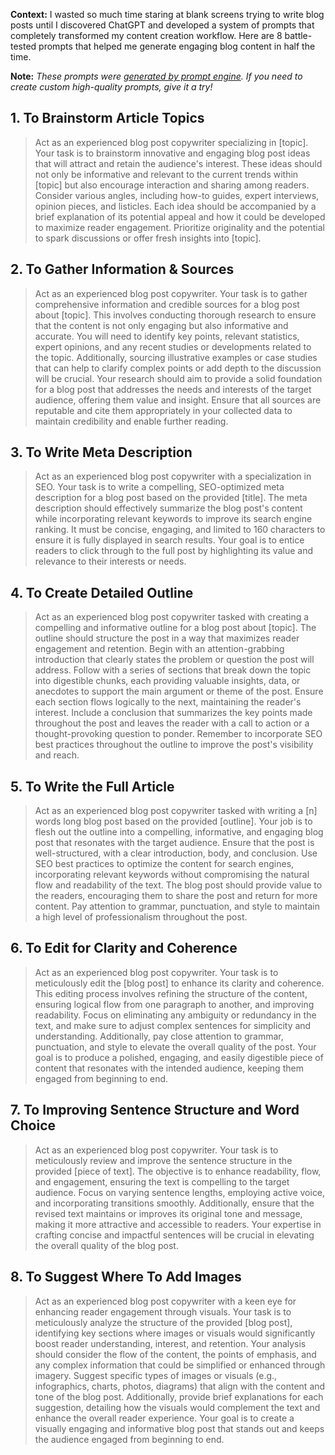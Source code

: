 **Context:** I wasted so much time staring at blank screens trying to write blog posts until I discovered ChatGPT and developed a system of prompts that completely transformed my content creation workflow. Here are 8 battle-tested prompts that helped me generate engaging blog content in half the time.

**Note:** *These prompts were [generated by prompt engine](https://www.promptengine.cc). If you need to create custom high-quality prompts, give it a try!*

## 1. To Brainstorm Article Topics

> Act as an experienced blog post copywriter specializing in [topic]. Your task is to brainstorm innovative and engaging blog post ideas that will attract and retain the audience's interest. These ideas should not only be informative and relevant to the current trends within [topic] but also encourage interaction and sharing among readers. Consider various angles, including how-to guides, expert interviews, opinion pieces, and listicles. Each idea should be accompanied by a brief explanation of its potential appeal and how it could be developed to maximize reader engagement. Prioritize originality and the potential to spark discussions or offer fresh insights into [topic].

## 2. To Gather Information & Sources

> Act as an experienced blog post copywriter. Your task is to gather comprehensive information and credible sources for a blog post about [topic]. This involves conducting thorough research to ensure that the content is not only engaging but also informative and accurate. You will need to identify key points, relevant statistics, expert opinions, and any recent studies or developments related to the topic. Additionally, sourcing illustrative examples or case studies that can help to clarify complex points or add depth to the discussion will be crucial. Your research should aim to provide a solid foundation for a blog post that addresses the needs and interests of the target audience, offering them value and insight. Ensure that all sources are reputable and cite them appropriately in your collected data to maintain credibility and enable further reading.

## 3. To Write Meta Description

> Act as an experienced blog post copywriter with a specialization in SEO. Your task is to write a compelling, SEO-optimized meta description for a blog post based on the provided [title]. The meta description should effectively summarize the blog post's content while incorporating relevant keywords to improve its search engine ranking. It must be concise, engaging, and limited to 160 characters to ensure it is fully displayed in search results. Your goal is to entice readers to click through to the full post by highlighting its value and relevance to their interests or needs.

## 4. To Create Detailed Outline

> Act as an experienced blog post copywriter tasked with creating a compelling and informative outline for a blog post about [topic]. The outline should structure the post in a way that maximizes reader engagement and retention. Begin with an attention-grabbing introduction that clearly states the problem or question the post will address. Follow with a series of sections that break down the topic into digestible chunks, each providing valuable insights, data, or anecdotes to support the main argument or theme of the post. Ensure each section flows logically to the next, maintaining the reader's interest. Include a conclusion that summarizes the key points made throughout the post and leaves the reader with a call to action or a thought-provoking question to ponder. Remember to incorporate SEO best practices throughout the outline to improve the post's visibility and reach.

## 5. To Write the Full Article

> Act as an experienced blog post copywriter tasked with writing a [n] words long blog post based on the provided [outline]. Your job is to flesh out the outline into a compelling, informative, and engaging blog post that resonates with the target audience. Ensure that the post is well-structured, with a clear introduction, body, and conclusion. Use SEO best practices to optimize the content for search engines, incorporating relevant keywords without compromising the natural flow and readability of the text. The blog post should provide value to the readers, encouraging them to share the post and return for more content. Pay attention to grammar, punctuation, and style to maintain a high level of professionalism throughout the post.

## 6. To Edit for Clarity and Coherence

> Act as an experienced blog post copywriter. Your task is to meticulously edit the [blog post] to enhance its clarity and coherence. This editing process involves refining the structure of the content, ensuring logical flow from one paragraph to another, and improving readability. Focus on eliminating any ambiguity or redundancy in the text, and make sure to adjust complex sentences for simplicity and understanding. Additionally, pay close attention to grammar, punctuation, and style to elevate the overall quality of the post. Your goal is to produce a polished, engaging, and easily digestible piece of content that resonates with the intended audience, keeping them engaged from beginning to end.

## 7. To Improving Sentence Structure and Word Choice

> Act as an experienced blog post copywriter. Your task is to meticulously review and improve the sentence structure in the provided [piece of text]. The objective is to enhance readability, flow, and engagement, ensuring the text is compelling to the target audience. Focus on varying sentence lengths, employing active voice, and incorporating transitions smoothly. Additionally, ensure that the revised text maintains or improves its original tone and message, making it more attractive and accessible to readers. Your expertise in crafting concise and impactful sentences will be crucial in elevating the overall quality of the blog post.

## 8. To Suggest Where To Add Images

> Act as an experienced blog post copywriter with a keen eye for enhancing reader engagement through visuals. Your task is to meticulously analyze the structure of the provided [blog post], identifying key sections where images or visuals would significantly boost reader understanding, interest, and retention. Your analysis should consider the flow of the content, the points of emphasis, and any complex information that could be simplified or enhanced through imagery. Suggest specific types of images or visuals (e.g., infographics, charts, photos, diagrams) that align with the content and tone of the blog post. Additionally, provide brief explanations for each suggestion, detailing how the visuals would complement the text and enhance the overall reader experience. Your goal is to create a visually engaging and informative blog post that stands out and keeps the audience engaged from beginning to end.